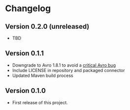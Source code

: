 # Changelog

Version 0.2.0 (unreleased)
--------------------------
* TBD

Version 0.1.1
-------------
* Downgrade to Avro 1.8.1 to avoid a [critical Avro bug](https://issues.apache.org/jira/browse/AVRO-2122)
* Include LICENSE in repository and packaged connector
* Updated Maven build process

Version 0.1.0
-------------
* First release of this project.